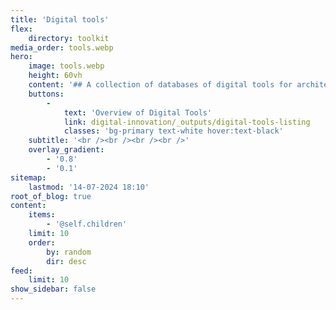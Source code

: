 ```yaml
---
title: 'Digital tools'
flex:
    directory: toolkit
media_order: tools.webp
hero:
    image: tools.webp
    height: 60vh
    content: '## A collection of databases of digital tools for architects, designers and communities.'
    buttons:
        -
            text: 'Overview of Digital Tools'
            link: digital-innovation/_outputs/digital-tools-listing
            classes: 'bg-primary text-white hover:text-black'
    subtitle: '<br /><br /><br /><br />'
    overlay_gradient:
        - '0.8'
        - '0.1'
sitemap:
    lastmod: '14-07-2024 18:10'
root_of_blog: true
content:
    items:
        - '@self.children'
    limit: 10
    order:
        by: random
        dir: desc
feed:
    limit: 10
show_sidebar: false
---
```


